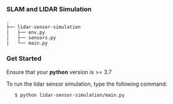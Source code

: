 ### SLAM and LIDAR Simulation

```
.
├── lidar-sensor-simulation
|   ├── env.py
|   ├── sensors.py
|   └── main.py
```

### Get Started

Ensure that your **python** version is >= 3.7

To run the lidar sensor simulation, type the following command:

```bash
   $ python lidar-sensor-simulation/main.py
```

